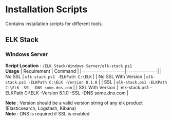 # Installation Scripts
Contains installation scripts for different tools. 

## ELK Stack
### Windows Server
**Script Location** : `/ELK Stack/Windows Server/elk-stack.ps1`    
**Usage**
| Requirement         | Command       |
|---------------------|---------------|
| No SSL              | `elk-stack.ps1 -ELKPath C:\ELK` |
| No SSL With Version | `elk-stack.ps1 -ELKPath C:\ELK -Version 8.1.0` |
| SSL                 | `elk-stack.ps1 -ELKPath C:\ELK -SSL -DNS some.dns.com` |
| SSL With Version    | `elk-stack.ps1 -ELKPath C:\ELK -Version 8.1.0 -SSL -DNS some.dns.com |

**Note** : Version should be a valid version string of any elk product (Elasticsearch, Logstash, Kibana)    
**Note** : DNS is required if SSL is enabled
